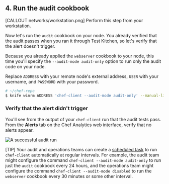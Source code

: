 ## 4. Run the audit cookbook

[CALLOUT networks/workstation.png] Perform this step from your workstation.

Now let's run the `audit` cookbook on your node. You already verified that the audit passes when you ran it through Test Kitchen, so let's verify that the alert doesn't trigger.

Because you already applied the `webserver` cookbook to your node, this time you'll specify the `--audit-mode audit-only` option to run only the audit code on your node.

Replace <code class="placeholder">ADDRESS</code> with your remote node's external address, <code class="placeholder">USER</code> with your username, and <code class="placeholder">PASSWORD</code> with your password.

```bash
# ~/chef-repo
$ knife winrm ADDRESS 'chef-client --audit-mode audit-only' --manual-list --winrm-user USER --winrm-password 'PASSWORD'
```

### Verify that the alert didn't trigger

You'll see from the output of your `chef-client` run that the audit tests pass. From the **Alerts** tab on the Chef Analytics web interface, verify that no alerts appear.

![A successful audit run](chef-analytics/complaince-clean-run.png)

[TIP] Your audit and operations teams can create a [scheduled task](https://getchef.zendesk.com/hc/en-us/articles/205233360) to run `chef-client` automatically at regular intervals. For example, the audit team might configure the command `chef-client --audit-mode audit-only` to run just the `audit` cookbook every 24 hours, and the operations team might configure the command `chef-client --audit-mode disabled` to run the `webserver` cookbook every 30 minutes or some other interval.
